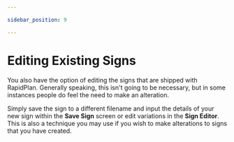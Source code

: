 ```yaml
---

sidebar_position: 9

---
```

# Editing Existing Signs

You also have the option of editing the signs that are shipped with RapidPlan. Generally speaking, this isn't going to be necessary, but in some instances people do feel the need to make an alteration.

Simply save the sign to a different filename and input the details of your new sign within the **Save Sign** screen or edit variations in the **Sign Editor**. This is also a technique you may use if you wish to make alterations to signs that you have created.

